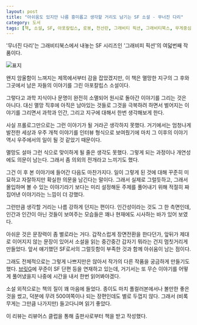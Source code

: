 ```yaml
---
layout: post
title: "아쉬움도 있지만 나름 흥미롭고 생각할 거리도 남기는 SF 소설 - 무너진 다리"
category: 도서
tags: [책, 소설, SF, 아포칼립스, 로봇, 천선란, 그래비티 픽션, 그래비티북스, 무게중심창의력연구소, 리뷰어스 클럽, 서평]
---
```


'무너진 다리'는
그래비티북스에서 내놓는 SF 시리즈인 '그래비피 픽션'의 여덟번째 작품이다.

![표지](https://lh3.googleusercontent.com/8GcL3UQODVp9HX-BJ_t95UwMpV_h9pzPvqRMFkh0rPdy81YkbibIuV8QeR8sdg36nrcj1PMjkbdkxw=s480)

왠지 암울함이 느껴지는 제목에서부터 감을 잡았겠지만,
이 책은 멸망한 지구의 그 후와 그곳에서 남은 자들의 이야기를 그린 아포칼립스 소설이다.

그렇다고 과학 지식이나 문명이 완전히 소멸되어 원시로 돌아간 이야기를 그리는 것은 아니다.
대신 멸망 직후에 아직은 남아있는 것들로 그것을 극복하려 하면서 벌어지는 이야기를 그리면서
과학과 인간, 그리고 지구에 대해서 한번 생각해보게 한다.

사실 프롤로그만으로는 그런 이야기가 될 거라곤 생각하지 못했다.
거기에서는 엄청나게 발전한 세상과 우주 개척 이야기를 인터뷰 형식으로 보여줬기에
마치 그 이후의 이야기 역시 우주에서의 일이 될 것 같았기 때문이다.

멸망도 설마 그런 식으로 맞이하게 될 줄은 생각도 못했다.
그렇게 되는 과정이나 개연성에도 의문이 남는다.
그래서 좀 의외의 전개라고 느끼기도 했다.

그건 이 후 본 이야기에 들어간 다음도 마찬가지다.
일이 그렇게 된 것에 대해 꾸준히 미묘하고 자잘하지만 확실한 의문을 남긴다는 말이다.
그래서 실제로 그럴듯하고, 그래서 몰입하며 볼 수 있는 이야기라기 보다는
미리 설정해둔 주제를 풀어내기 위해 적절히 짜집어낸 이야기라는 느낌이 더 강했다.

그런만큼 생각할 거리는 나름 강하게 던지는 편이다.
인간성이라는 것도 그 한 측면인데,
인간과 인간이 아닌 것들이 보여주는 모습들은 꽤나 현재에도 시사하는 바가 있어 보였다.

아쉬운 것은 문장력이 좀 별로라는 거다.
갑작스럽게 장면전환을 한다던가,
앞뒤가 제대로 이어지지 않는 문장이 있어서
소설을 읽는 중간중간 갑자기 뭐라는 건지 멈칫거리게 만들었다.
앞서 얘기했던 SF로서의 그럴듯함이 부족한 것과 함께 아쉬움이 남는 점이다.

그래도 전체적으로는 그렇게 나쁘지만은 않아서 작가의 다른 작품을 궁금하게 만들기도 했다.
[브릿G](https://britg.kr/novel-author/4755/)에 꾸준이 SF 단편 등을 연재하고 있는데,
거기서는 또 무슨 이야기를 어떻게 풀어냈을지 나중에 시간을 내서 한번 읽어봐야겠다.

소설 외적으로는 책의 질이 꽤 마음에 들었다.
종이도 마치 풀컬러본에서나 볼만한 좋은 것을 썼고,
덕분에 무려 500여쪽이나 되는 장편인데도 별로 두껍지 않다.
그래서 (비록 무게는 그만큼 나가지만) 들고다니며 읽기 좋았다.



<div class="im im-info">
이 리뷰는 리뷰어스 클럽을 통해 출판사로부터 책을 받고 작성했다.
</div>
